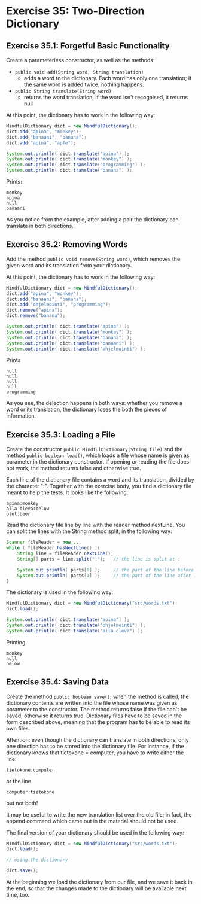 # Exercise 35: Two-Direction Dictionary
## Exercise 35.1: Forgetful Basic Functionality
Create a parameterless constructor, as well as the methods:

- `public void add(String word, String translation)`
  * adds a word to the dictionary. Each word has only one translation; if the same word is added twice, nothing happens.
- `public String translate(String word)`
  * returns the word translation; if the word isn't recognised, it returns null

At this point, the dictionary has to work in the following way:
```java
MindfulDictionary dict = new MindfulDictionary();
dict.add("apina", "monkey");
dict.add("banaani", "banana");
dict.add("apina", "apfe");

System.out.println( dict.translate("apina") );
System.out.println( dict.translate("monkey") );
System.out.println( dict.translate("programming") );
System.out.println( dict.translate("banana") );
```
Prints:
```
monkey
apina
null
banaani
```
As you notice from the example, after adding a pair the dictionary can translate in both directions.

## Exercise 35.2: Removing Words
Add the method `public void remove(String word)`, which removes the given word and its translation from your dictionary.

At this point, the dictionary has to work in the following way:
```java
MindfulDictionary dict = new MindfulDictionary();
dict.add("apina", "monkey");
dict.add("banaani", "banana");
dict.add("ohjelmointi", "programming");
dict.remove("apina");
dict.remove("banana");

System.out.println( dict.translate("apina") );
System.out.println( dict.translate("monkey") );
System.out.println( dict.translate("banana") );
System.out.println( dict.translate("banaani") );
System.out.println( dict.translate("ohjelmointi") );
```
Prints
```
null
null
null
null
programming
```
As you see, the delection happens in both ways: whether you remove a word or its translation, the dictionary loses the both the pieces of information.

## Exercise 35.3: Loading a File
Create the constructor `public MindfulDictionary(String file)` and the method `public boolean load()`, which loads a file whose name is given as parameter in the dictionary constructor. If opening or reading the file does not work, the method returns false and otherwise true.

Each line of the dictionary file contains a word and its translation, divided by the character ":". Together with the exercise body, you find a dictionary file meant to help the tests. It looks like the following:
```
apina:monkey
alla oleva:below
olut:beer
```
Read the dictionary file line by line with the reader method nextLine. You can split the lines with the String method split, in the following way:
```java
Scanner fileReader = new ...
while ( fileReader.hasNextLine() ){
    String line = fileReader.nextLine();
    String[] parts = line.split(":");   // the line is split at :

    System.out.println( parts[0] );     // the part of the line before :
    System.out.println( parts[1] );     // the part of the line after :
}
```
The dictionary is used in the following way:
```java
MindfulDictionary dict = new MindfulDictionary("src/words.txt");
dict.load();

System.out.println( dict.translate("apina") );
System.out.println( dict.translate("ohjelmointi") );
System.out.println( dict.translate("alla oleva") );
```
Printing
```
monkey
null
below
```
## Exercise 35.4: Saving Data
Create the method `public boolean save()`; when the method is called, the dictionary contents are written into the file whose name was given as parameter to the constructor. The method returns false if the file can't be saved; otherwise it returns true. Dictionary files have to be saved in the form described above, meaning that the program has to be able to read its own files.

Attention: even though the dictionary can translate in both directions, only one direction has to be stored into the dictionary file. For instance, if the dictionary knows that tietokone = computer, you have to write either the line:
```
tietokone:computer
```
or the line
```
computer:tietokone
```
but not both!

It may be useful to write the new translation list over the old file; in fact, the append command which came out in the material should not be used.

The final version of your dictionary should be used in the following way:
```java
MindfulDictionary dict = new MindfulDictionary("src/words.txt");
dict.load();

// using the dictionary

dict.save();
```
At the beginning we load the dictionary from our file, and we save it back in the end, so that the changes made to the dictionary will be available next time, too.
